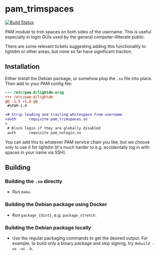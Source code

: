 # pam_trimspaces

[![Build Status](https://jenkins.ocf.berkeley.edu/buildStatus/icon?job=ocf/pam_trimspaces/master)](https://jenkins.ocf.berkeley.edu/job/ocf/job/pam_trimspacesjob/master/)

PAM module to trim spaces on both sides of the username. This is useful
especially in login GUIs used by the general computer-illiterate public.

There are some relevant tickets suggesting adding this functionality to lightdm
or other areas, but none so far have significant traction.


## Installation

Either install the Debian package, or somehow plop the `.so` file into place.
Then add to your PAM config file:

```diff
--- /etc/pam.d/lightdm.orig
+++ /etc/pam.d/lightdm
@@ -1,5 +1,8 @@
 #%PAM-1.0

+# Strip leading and trailing whitespace from username
+auth      requisite pam_trimspaces.so
+
 # Block login if they are globally disabled
 auth      requisite pam_nologin.so
```

You can add this to whatever PAM service chain you like, but we choose only to
use it for lightdm (it's much harder to e.g. accidentally log in with spaces in
your name via SSH).


## Building
### Building the `.so` directly

* Run `make`.


### Building the Debian package using Docker

* Run `package_{dist}`, e.g. `package_stretch`.


### Building the Debian package locally

* Use the regular packaging commands to get the desired output. For example, to
  build only a binary package and skip signing, try `debuild -us -uc -b`.
